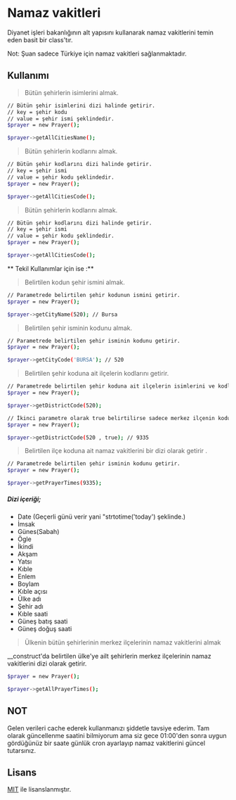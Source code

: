 Namaz vakitleri
=========

Diyanet işleri bakanlığının alt yapısını kullanarak namaz vakitlerini temin eden basit bir class'tır.

Not: Şuan sadece Türkiye için namaz vakitleri sağlanmaktadır.

Kullanımı
----

> Bütün şehirlerin isimlerini almak.

```sh
// Bütün şehir isimlerini dizi halinde getirir.
// key = şehir kodu 
// value = şehir ismi şeklindedir.
$prayer = new Prayer();

$prayer->getAllCitiesName();
```


> Bütün şehirlerin kodlarını almak.

```sh
// Bütün şehir kodlarını dizi halinde getirir.
// key = şehir ismi 
// value = şehir kodu şeklindedir.
$prayer = new Prayer();

$prayer->getAllCitiesCode();
```



> Bütün şehirlerin kodlarını almak.

```sh
// Bütün şehir kodlarını dizi halinde getirir.
// key = şehir ismi 
// value = şehir kodu şeklindedir.
$prayer = new Prayer();

$prayer->getAllCitiesCode();
```

** Tekil Kullanımlar için ise :**


> Belirtilen kodun şehir ismini almak.

```sh
// Parametrede belirtilen şehir kodunun ismini getirir.
$prayer = new Prayer();

$prayer->getCityName(520); // Bursa
```

> Belirtilen şehir isminin kodunu almak.

```sh
// Parametrede belirtilen şehir isminin kodunu getirir.
$prayer = new Prayer();

$prayer->getCityCode('BURSA'); // 520
```

> Belirtilen şehir koduna ait ilçelerin kodlarını getirir.

```sh
// Parametrede belirtilen şehir koduna ait ilçelerin isimlerini ve kodlarını getirir.
$prayer = new Prayer();

$prayer->getDistrictCode(520);

// İkinci parametre olarak true belirtilirse sadece merkez ilçenin kodunu getirir.
$prayer = new Prayer();

$prayer->getDistrictCode(520 , true); // 9335
```

> Belirtilen ilçe koduna ait namaz vakitlerini bir dizi olarak getirir .

```sh
// Parametrede belirtilen şehir isminin kodunu getirir.
$prayer = new Prayer();

$prayer->getPrayerTimes(9335);
```

##### Dizi içeriği;

* Date (Geçerli günü verir yani "strtotime('today')  şeklinde.)
* İmsak
* Günes(Sabah)
* Ögle
* İkindi
* Akşam
* Yatsı
* Kıble
* Enlem
* Boylam
* Kıble açısı
* Ülke adı
* Şehir adı
* Kıble saati
* Güneş batış saati
* Güneş doğuş saati

> Ülkenin bütün şehirlerinin merkez ilçelerinin namaz vakitlerini almak

__construct'da belirtilen ülke'ye ailt şehirlerin merkez ilçelerinin namaz vakitlerini dizi olarak getirir.

```sh
$prayer = new Prayer();

$prayer->getAllPrayerTimes();
```


NOT
--

Gelen verileri cache ederek kullanmanızı şiddetle tavsiye ederim. Tam olarak güncellenme saatini bilmiyorum ama siz gece 01:00'den sonra uygun gördüğünüz bir
saate günlük cron ayarlayıp namaz vakitlerini güncel tutarsınız.

Lisans
----

[MIT] ile lisanslanmıştır.

[MIT]:http://opensource.org/licenses/MIT

